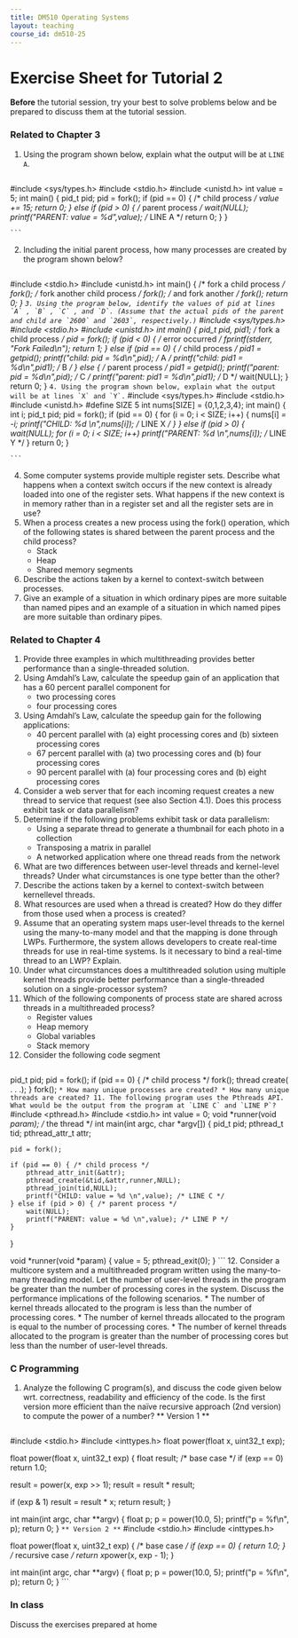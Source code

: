 ```yaml
---
title: DM510 Operating Systems
layout: teaching
course_id: dm510-25
---
```


# Exercise Sheet for Tutorial 2

**Before** the tutorial session, try your best to solve problems below and be prepared to discuss them at the tutorial session.

### Related to Chapter 3
1. Using the program shown below, explain what the output will be at `LINE A`.
    ```
#include <sys/types.h>
#include <stdio.h>
#include <unistd.h>
int value = 5;
int main()
{
  pid_t pid;
  pid = fork();
  if (pid == 0) {
    /* child process */
    value += 15;
    return 0;
  }
  else if (pid > 0) {
    /* parent process */
    wait(NULL);
    printf("PARENT: value = %d",value); /* LINE A */
    return 0;
  }
}

    ```
2. Including the initial parent process, how many processes are created by the program shown below?
    ```
#include <stdio.h>
#include <unistd.h>
int main()
{
    /* fork a child process */
    fork();
    /* fork another child process */
    fork();
    /* and fork another */
    fork();
    return 0;
}
    ```
3. Using the program below, identify the values of pid at lines `A` , `B` , `C` , and `D`. (Assume that the actual pids of the parent and child are `2600` and `2603`, respectively.)
    ```
#include <sys/types.h>
#include <stdio.h>
#include <unistd.h>
int main()
{
    pid_t pid, pid1;
    /* fork a child process */
    pid = fork();
    if (pid < 0) {
        /* error occurred */
        fprintf(stderr, "Fork Failed\n");
        return 1;
    }
    else if (pid == 0) {
        /* child process */
        pid1 = getpid();
        printf("child: pid = %d\n",pid);   /* A */
        printf("child: pid1 = %d\n",pid1); /* B */
    }
    else {
        /* parent process */
        pid1 = getpid();
        printf("parent: pid = %d\n",pid);   /* C */
        printf("parent: pid1 = %d\n",pid1); /* D */
        wait(NULL);
    }
    return 0;
}
    ```
4. Using the program shown below, explain what the output will be at lines `X` and `Y`.
    ```
#include <sys/types.h>
#include <stdio.h>
#include <unistd.h>
#define SIZE 5
int nums[SIZE] = {0,1,2,3,4};
int main()
{
    int i;
    pid_t pid;
    pid = fork();
    if (pid == 0) {
        for (i = 0; i < SIZE; i++) {
            nums[i] *= -i;
            printf("CHILD: %d \n",nums[i]); /* LINE X */
        }
    }
    else if (pid > 0) {
        wait(NULL);
        for (i = 0; i < SIZE; i++)
            printf("PARENT: %d \n",nums[i]); /* LINE Y */
    }
    return 0;
}

    ```
4. Some computer systems provide multiple register sets. Describe what happens when a context switch occurs if the new context is already loaded into one of the register sets. What happens if the new context is in memory rather than in a register set and all the register sets are in use?
5. When a process creates a new process using the fork() operation, which of the following states is shared between the parent process and the child process?
    * Stack
    * Heap
    * Shared memory segments
6. Describe the actions taken by a kernel to context-switch between processes.
7. Give an example of a situation in which ordinary pipes are more suitable than named pipes and an example of a situation in which named pipes are more suitable than ordinary pipes.

### Related to Chapter 4
1. Provide three examples in which multithreading provides better performance than a single-threaded solution.
2. Using Amdahl’s Law, calculate the speedup gain of an application that has a 60 percent parallel component for
    * two processing cores
    * four processing cores
3. Using Amdahl’s Law, calculate the speedup gain for the following applications:
    * 40 percent parallel with (a) eight processing cores and (b) sixteen processing cores
    * 67 percent parallel with (a) two processing cores and (b) four processing cores
    * 90 percent parallel with (a) four processing cores and (b) eight processing cores
3. Consider a web server that for each incoming request creates a new thread to service that request (see also Section 4.1). Does this process exhibit task or data parallelism?
4. Determine if the following problems exhibit task or data parallelism:
    * Using a separate thread to generate a thumbnail for each photo in a collection
    * Transposing a matrix in parallel
    * A networked application where one thread reads from the network
4. What are two differences between user-level threads and kernel-level threads? Under what circumstances is one type better than the other?
5. Describe the actions taken by a kernel to context-switch between kernellevel threads.
6. What resources are used when a thread is created? How do they differ from those used when a process is created?
7. Assume that an operating system maps user-level threads to the kernel using the many-to-many model and that the mapping is done through LWPs. Furthermore, the system allows developers to create real-time threads for use in real-time systems. Is it necessary to bind a real-time thread to an LWP? Explain.
8. Under what circumstances does a multithreaded solution using multiple kernel threads provide better performance than a single-threaded solution on a single-processor system?
9. Which of the following components of process state are shared across threads in a multithreaded process?
    * Register values
    * Heap memory
    * Global variables
    * Stack memory
10. Consider the following code segment
    ```
pid_t pid;
pid = fork();
if (pid == 0) { /* child process */
    fork();
    thread create( . . .);
}
fork();
    ```
    * How many unique processes are created?
    * How many unique threads are created?
11. The following program uses the Pthreads API. What would be the output from the program at `LINE C` and `LINE P`?
    ```
#include <pthread.h>
#include <stdio.h>
int value = 0;
void *runner(void *param); /* the thread */
int main(int argc, char *argv[])
{
    pid_t pid;
    pthread_t tid;
    pthread_attr_t attr;

    pid = fork();

    if (pid == 0) { /* child process */
        pthread_attr_init(&attr);
        pthread_create(&tid,&attr,runner,NULL);
        pthread_join(tid,NULL);
        printf("CHILD: value = %d \n",value); /* LINE C */
    } else if (pid > 0) { /* parent process */
        wait(NULL);
        printf("PARENT: value = %d \n",value); /* LINE P */
    }
}

void *runner(void *param) {
    value = 5;
    pthread_exit(0);
}
    ```
12. Consider a multicore system and a multithreaded program written using the many-to-many threading model. Let the number of user-level threads in the program be greater than the number of processing cores in the system. Discuss the performance implications of the following scenarios.
    * The number of kernel threads allocated to the program is less than the number of processing cores.
    * The number of kernel threads allocated to the program is equal to the number of processing cores.
    * The number of kernel threads allocated to the program is greater than the number of processing cores but less than the number of user-level threads.

### C Programming
1. Analyze the following C program(s), and discuss the code given below wrt. correctness, readability and efficiency of the code. Is the first version more efficient than the naïve recursive approach (2nd version) to compute the power of a number?
    ** Version 1 **
    ```
#include <stdio.h>
#include <inttypes.h>
float power(float x, uint32_t exp);

float power(float x, uint32_t exp)
{
  float result;
  /* base case */
  if (exp == 0)
    return 1.0;

  result = power(x, exp >> 1);
  result = result * result;

  if (exp & 1)
    result = result * x;
  return result;
}

int main(int argc, char **argv)
{
  float p;
  p = power(10.0, 5);
  printf("p = %f\n", p);
  return 0;
}
    ```
    ** Version 2 **
    ```
#include <stdio.h>
#include <inttypes.h>


float power(float x, uint32_t exp)
{
  /* base case */
  if (exp == 0) {
    return 1.0;
  }
  /* recursive case */
  return x*power(x, exp - 1);
}

int main(int argc, char **argv)
{
  float p;
  p = power(10.0, 5);
  printf("p = %f\n", p);
  return 0;
}
    ```
### In class
Discuss the exercises prepared at home
